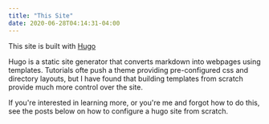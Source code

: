 ```yaml
---
title: "This Site"
date: 2020-06-28T04:14:31-04:00
---
```


This site is built with [Hugo](https://gohugo.io/getting-started/quick-start/)

Hugo is a static site generator that converts markdown into webpages using templates.
Tutorials ofte push a theme providing pre-configured css and directory layouts, but I have found that building templates from scratch provide much more control over the site.

If you're interested in learning more, or you're me and forgot how to do this, see the posts below on how to configure a hugo site from scratch.
